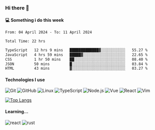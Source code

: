 ### Hi there 👋

#### 💻 Something i do this week

<!--START_SECTION:waka-->

```txt
From: 04 April 2024 - To: 11 April 2024

Total Time: 22 hrs

TypeScript   12 hrs 9 mins   █████████████▓░░░░░░░░░░░   55.27 %
JavaScript   4 hrs 59 mins   █████▓░░░░░░░░░░░░░░░░░░░   22.65 %
CSS          1 hr 50 mins    ██░░░░░░░░░░░░░░░░░░░░░░░   08.40 %
JSON         50 mins         █░░░░░░░░░░░░░░░░░░░░░░░░   03.84 %
HTML         43 mins         ▓░░░░░░░░░░░░░░░░░░░░░░░░   03.27 %
```

<!--END_SECTION:waka-->


#### Technologies I use
![Git](https://img.shields.io/badge/-Git-222222?style=flat&logo=git&logoColor=F05032)
![GitHub](https://img.shields.io/badge/-GitHub-181717?style=flat&logo=github)
![Linux](https://img.shields.io/badge/-Linux-222222?style=flat&logo=linux&logoColor=FCC624)
![TypeScript](https://img.shields.io/badge/-TypeScript-000000?style=flat&logo=typescript)
![Node.js](https://img.shields.io/badge/-Node.js-222222?style=flat&logo=node.js&logoColor=339933)
![Vue](https://img.shields.io/badge/-Vue-222222?style=flat&logo=Vue.js&logoColor=4FC08D)
![React](https://img.shields.io/badge/-React-222222?style=flat&logo=React&logoColor=blue)
![Vim](https://img.shields.io/badge/-Vim-222222?style=flat&logo=Vim&logoColor=green)

[![Top Langs](https://github-readme-stats.vercel.app/api/top-langs/?username=GodlessLiu&layout=compact)](https://github.com/anuraghazra/github-readme-stats)
#### Learning...
![react](https://img.shields.io/badge/react-18-blue.svg)
![rust](https://img.shields.io/badge/rust-yellow.svg)
